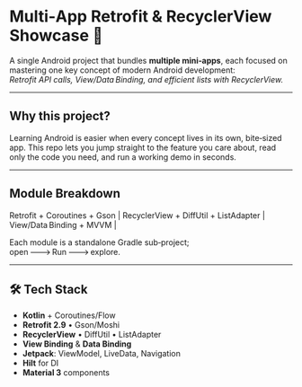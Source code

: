 # Multi‑App Retrofit & RecyclerView Showcase 📱

A single Android project that bundles **multiple mini‑apps**, each focused on mastering one key concept of modern Android development:  
*Retrofit API calls, View/Data Binding, and efficient lists with RecyclerView.*

---

##   Why this project?

Learning Android is easier when every concept lives in its own, bite‑sized app. This repo lets you jump straight to the feature you care about, read only the code you need, and run a working demo in seconds.

---

##   Module Breakdown

 
 Retrofit + Coroutines + Gson |
 RecyclerView + DiffUtil + ListAdapter |
 View/Data Binding + MVVM |
 
Each module is a standalone Gradle sub‑project; open 🡒 Run 🡒 explore.

---

## 🛠️ Tech Stack

- **Kotlin** + Coroutines/Flow  
- **Retrofit 2.9** • Gson/Moshi  
- **RecyclerView** • DiffUtil • ListAdapter  
- **View Binding** & **Data Binding**  
- **Jetpack**:   ViewModel, LiveData, Navigation  
- **Hilt** for DI  
- **Material 3** components

 
